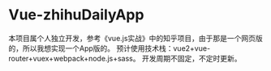 # Vue-zhihuDailyApp
本项目属个人独立开发，参考《vue.js实战》中的知乎项目，由于那是一个网页版的，所以我想实现一个App版的。
预计使用技术栈：vue2+vue-router+vuex+webpack+node.js+sass。
开发周期不固定，不定时更新。

